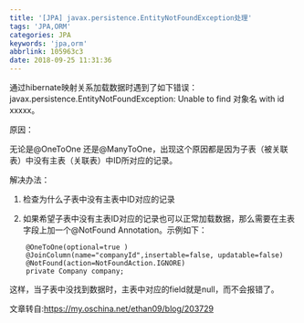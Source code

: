 ```yaml
---
title: '[JPA] javax.persistence.EntityNotFoundException处理'
tags: 'JPA,ORM'
categories: JPA
keywords: 'jpa,orm'
abbrlink: 105963c3
date: 2018-09-25 11:31:36
---
```


通过hibernate映射关系加载数据时遇到了如下错误： javax.persistence.EntityNotFoundException: Unable to find 对象名 with id xxxxx。


原因：

无论是@OneToOne 还是@ManyToOne，出现这个原因都是因为子表（被关联表）中没有主表（关联表）中ID所对应的记录。
	
<!-- more -->

解决办法：

 1. 检查为什么子表中没有主表中ID对应的记录

 2. 如果希望子表中没有主表ID对应的记录也可以正常加载数据，那么需要在主表字段上加一个@NotFound  Annotation。示例如下：
 
```
    @OneToOne(optional=true )
    @JoinColumn(name="companyId",insertable=false, updatable=false)
    @NotFound(action=NotFoundAction.IGNORE)
    private Company company;
```

这样，当子表中没找到数据时，主表中对应的field就是null，而不会报错了。
	
文章转自:https://my.oschina.net/ethan09/blog/203729